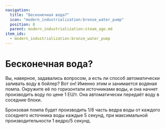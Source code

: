 ```yaml
---
navigation:
  title: "Бесконечная вода?"
  icon: "modern_industrialization:bronze_water_pump"
  position: 8
  parent: modern_industrialization:steam_age.md
item_ids:
  - modern_industrialization:bronze_water_pump
---
```


# Бесконечная вода?

Вы, наверное, задавались вопросом, а есть ли способ автоматически заливать воду в бойлер? Вот он! Именно этим и занимается водяная помпа. Окружите её по горизонтали источниками воды, и она начнет производить воду по цене 1 EU/т.
Она автоматически передаёт воду в соседние блоки.

Бронзовая помпа будет производить 1/8 часть ведра воды от каждого соседнего источника воды каждые 5 секунд, при максимальной производительности 1 ведро/5 секунд.

<Recipe id="modern_industrialization:steam_age/bronze/water_pump_asbl" />

